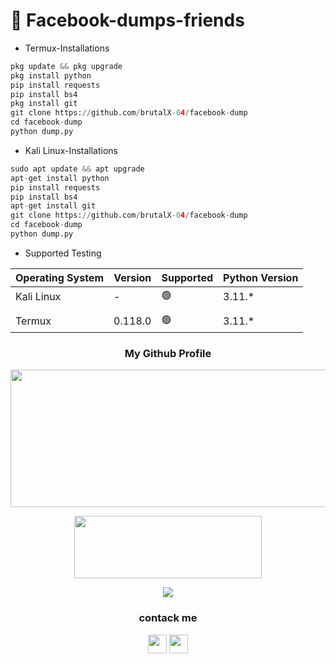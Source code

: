 # :snake: Facebook-dumps-friends
- Termux-Installations
```python
pkg update && pkg upgrade
pkg install python
pip install requests
pip install bs4
pkg install git
git clone https://github.com/brutalX-04/facebook-dump
cd facebook-dump
python dump.py

```
- Kali Linux-Installations
```python
sudo apt update && apt upgrade
apt-get install python
pip install requests
pip install bs4
apt-get install git
git clone https://github.com/brutalX-04/facebook-dump
cd facebook-dump
python dump.py

```
- Supported Testing

| Operating System | Version | Supported          | Python Version |
| ---------------- | ------- | ------------------ | -------------- |
| Kali Linux       | -       | :green_circle:     | 3.11.*         |
|                  |         |                    |                |
| Termux           | 0.118.0 | :green_circle:     | 3.11.*         |


<h3 align="center">
  My Github Profile
</h3>
<p align="center">
  <img width="600" height="220" src="https://github-readme-stats.vercel.app/api?username=brutalX-04&show_icons=true&theme=chartreuse-dark&locale=id">
</p>

<p align="center">
  <img width="300" height="100" src="https://github-readme-stats.vercel.app/api/top-langs/?username=brutalX-04&layout=compact&theme=chartreuse-dark">
</p>


<p align="center">
  <img width="auto" height="auto" src='https://github-profile-trophy.vercel.app/?username=brutalX-04&theme=monokai&row=1&column=5&no-frame=true'
</p>

<h3 align="center">
  contack me
</h3>

<p align="center">
  <a href="https://www.facebook.com/brut4l.id"><img width="30" height="30" src="https://camo.githubusercontent.com/8f245234577766478eaf3ee72b0615e99bb9ef3eaa56e1c37f75692811181d5c/68747470733a2f2f6564656e742e6769746875622e696f2f537570657254696e7949636f6e732f696d616765732f7376672f66616365626f6f6b2e737667"></a>
  <a href="https://api.whatsapp.com/send/?phone=6289668033300&text=Assalamualaikum"><img width="30" height="30" src="https://camo.githubusercontent.com/945d32cdd8d51fe844ca8b2976914ae8786586607aee1cba24d7318e24b30411/68747470733a2f2f6564656e742e6769746875622e696f2f537570657254696e7949636f6e732f696d616765732f7376672f77686174736170702e737667"></a>
</p>
